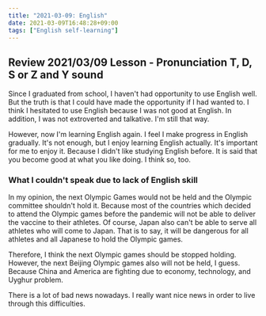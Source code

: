 ```yaml
---
title: "2021-03-09: English"
date: 2021-03-09T16:48:28+09:00
tags: ["English self-learning"]
---
```


## Review 2021/03/09 Lesson - Pronunciation T, D, S or Z and Y sound

Since I graduated from school, I haven't had opportunity to use English well.
But the truth is that I could have made the opportunity if I had wanted to.
I think I hesitated to use English because I was not good at English.
In addition, I was not extroverted and talkative. I'm still that way.

However, now I'm learning English again.
I feel I make progress in English gradually.
It's not enough, but I enjoy learning English actually.
It's important for me to enjoy it.
Because I didn't like studying English before.
It is said that you become good at what you like doing.
I think so, too.

### What I couldn't speak due to lack of English skill

In my opinion, the next Olympic Games would not be held and the Olympic committee shouldn't hold it.
Because most of the countries which decided to attend the Olympic games before the pandemic will not be able to deliver the vaccine to their athletes.
Of course, Japan also can't be able to serve all athletes who will come to Japan.
That is to say, it will be dangerous for all athletes and all Japanese to hold the Olympic games.

Therefore, I think the next Olympic games should be stopped holding.
However, the next Beijing Olympic games also will not be held, I guess.
Because China and America are fighting due to economy, technology, and Uyghur problem.

There is a lot of bad news nowadays.
I really want nice news in order to live through this difficulties.
